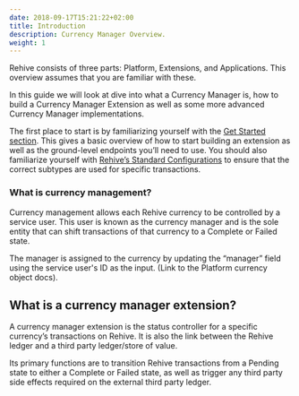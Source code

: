 ```yaml
---
date: 2018-09-17T15:21:22+02:00
title: Introduction
description: Currency Manager Overview.
weight: 1
---
```


Rehive consists of three parts: Platform, Extensions, and Applications. This overview assumes that you are familiar with these. 

In this guide we will look at dive into what a Currency Manager is, how to build a Currency Manager Extension as well as some more advanced Currency Manager implementations.

The first place to start is by familiarizing yourself with the [Get Started section](/building/get-started/introduction/). This gives a basic overview of how to start building an extension as well as the ground-level endpoints you’ll need to use. You should also familiarize yourself with [Rehive’s Standard Configurations](https://docs.google.com/document/d/1LdWBY2Oim2EPWv2-ZNKIPXDbnULbSf-DiUfuCw7_zQg/edit#) to ensure that the correct subtypes are used for specific transactions.

### What is currency management?

Currency management allows each Rehive currency to be controlled by a service user. This user is known as the currency manager and is the sole entity that can shift transactions of that currency to a Complete or Failed state.

The manager is assigned to the currency by updating the “manager” field using the service user's ID as the input. (Link to the Platform currency object docs).

## What is a currency manager extension?

A currency manager extension is the status controller for a specific currency’s transactions on Rehive. It is also the link between the Rehive ledger and a third party ledger/store of value.

Its primary functions are to transition Rehive transactions from a Pending state to either a Complete or Failed state, as well as trigger any third party side effects required on the external third party ledger.
